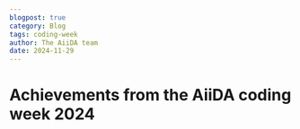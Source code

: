```yaml
---
blogpost: true
category: Blog
tags: coding-week
author: The AiiDA team
date: 2024-11-29
---
```


# Achievements from the AiiDA coding week 2024
